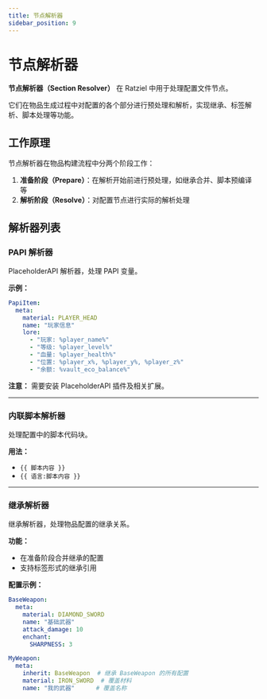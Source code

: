 ```yaml
---
title: 节点解析器
sidebar_position: 9
---
```


# 节点解析器

**节点解析器（Section Resolver）** 在 Ratziel 中用于处理配置文件节点。

它们在物品生成过程中对配置的各个部分进行预处理和解析，实现继承、标签解析、脚本处理等功能。

## 工作原理

节点解析器在物品构建流程中分两个阶段工作：

1. **准备阶段（Prepare）**：在解析开始前进行预处理，如继承合并、脚本预编译等
2. **解析阶段（Resolve）**：对配置节点进行实际的解析处理

## 解析器列表

### PAPI 解析器

PlaceholderAPI 解析器，处理 PAPI 变量。

**示例：**
```yaml
PapiItem:
  meta:
    material: PLAYER_HEAD
    name: "玩家信息"
    lore:
      - "玩家: %player_name%"
      - "等级: %player_level%"
      - "血量: %player_health%"
      - "位置: %player_x%, %player_y%, %player_z%"
      - "余额: %vault_eco_balance%"
```

**注意：** 需要安装 PlaceholderAPI 插件及相关扩展。

---

### 内联脚本解析器

处理配置中的脚本代码块。

**用法：**
- `{{ 脚本内容 }}`
- `{{ 语言:脚本内容 }}`

---

### 继承解析器

继承解析器，处理物品配置的继承关系。

**功能：**
- 在准备阶段合并继承的配置
- 支持标签形式的继承引用

**配置示例：**
```yaml
BaseWeapon:
  meta:
    material: DIAMOND_SWORD
    name: "基础武器"
    attack_damage: 10
    enchant:
      SHARPNESS: 3

MyWeapon:
  meta:
    inherit: BaseWeapon  # 继承 BaseWeapon 的所有配置
    material: IRON_SWORD  # 覆盖材料
    name: "我的武器"      # 覆盖名称
```
